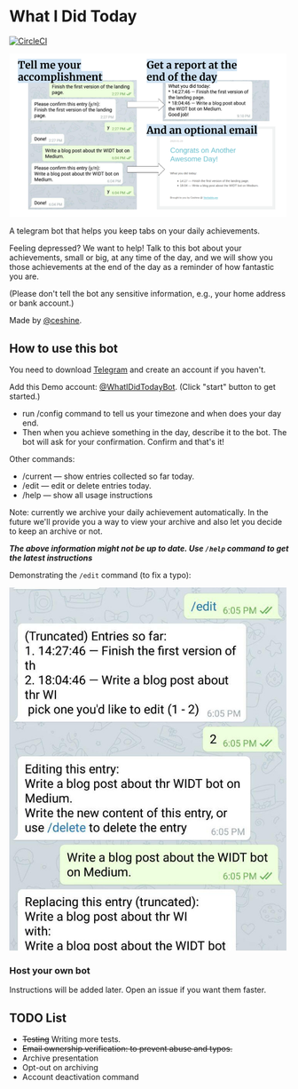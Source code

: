 # What I Did Today

[![CircleCI](https://circleci.com/gh/ceshine/what-i-did-today-telegram-bot/tree/master.svg?style=svg)](https://circleci.com/gh/ceshine/what-i-did-today-telegram-bot/tree/master)

<img src="images/WIDT.png" width="500" alt="overview">

A telegram bot that helps you keep tabs on your daily achievements.

Feeling depressed? We want to help! Talk to this bot about your achievements, small or big, at any time of the day, and we will show you those achievements at the end of the day as a reminder of how fantastic you are.

(Please don't tell the bot any sensitive information, e.g., your home address or bank account.)

Made by [@ceshine](https://t.me/ceshine).

## How to use this bot

You need to download [Telegram](https://telegram.org/) and create an account if you haven't.

Add this Demo account: [@WhatIDidTodayBot](https://t.me/WhatIDidTodayBot). (Click "start" button to get started.)

- run /config command to tell us your timezone and when does your day end.
- Then when you achieve something in the day, describe it to the bot. The bot will ask for your confirmation. Confirm and that's it!

Other commands:

- /current — show entries collected so far today.
- /edit — edit or delete entries today.
- /help — show all usage instructions

Note: currently we archive your daily achievement automatically. In the future we'll provide you a way to view your archive and also let you decide to keep an archive or not.

**_The above information might not be up to date. Use `/help` command to get the latest instructions_**

Demonstrating the `/edit` command (to fix a typo):

<img src="images/edit-cropped.jpg" width="500" alt="edit demo">

### Host your own bot

Instructions will be added later. Open an issue if you want them faster.

## TODO List

- ~~Testing~~ Writing more tests.
- ~~Email ownership verification: to prevent abuse and typos.~~
- Archive presentation
- Opt-out on archiving
- Account deactivation command
